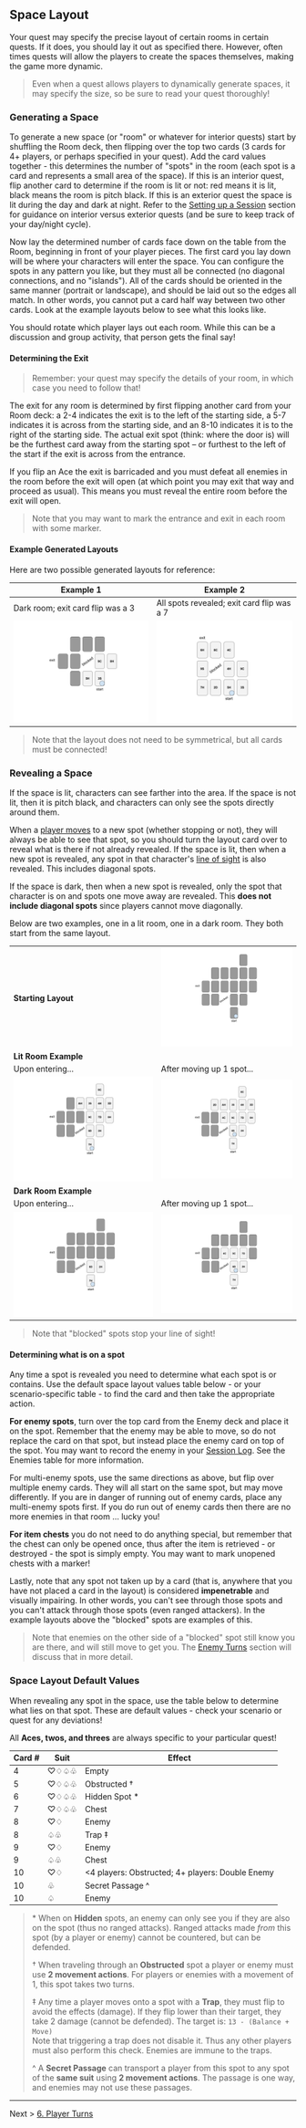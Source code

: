 ## Space Layout

Your quest may specify the precise layout of certain rooms in certain quests. If it does, you should lay it out as specified there. However, often times quests will allow the players to create the spaces themselves, making the game more dynamic.

> Even when a quest allows players to dynamically generate spaces, it may specify the size, so be sure to read your quest thoroughly!

### Generating a Space

To generate a new space (or "room" or whatever for interior quests) start by shuffling the Room deck, then flipping over the top two cards (3 cards for 4+ players, or perhaps specified in your quest). Add the card values together - this determines the number of "spots" in the room (each spot is a card and represents a small area of the space). If this is an interior quest, flip another card to determine if the room is lit or not: red means it is lit, black means the room is pitch black. If this is an exterior quest the space is lit during the day and dark at night. Refer to the [Setting up a Session](02_setting_up_a_session.md) section for guidance on interior versus exterior quests (and be sure to keep track of your day/night cycle).

Now lay the determined number of cards face down on the table from the Room, beginning in front of your player pieces. The first card you lay down will be where your characters will enter the space. You can configure the spots in any pattern you like, but they must all be connected (no diagonal connections, and no "islands"). All of the cards should be oriented in the same manner (portrait or landscape), and should be laid out so the edges all match. In other words, you cannot put a card half way between two other cards. Look at the example layouts below to see what this looks like.

You should rotate which player lays out each room. While this can be a discussion and group activity, that person gets the final say!

#### Determining the Exit

> Remember: your quest may specify the details of your room, in which case you need to follow that!

The exit for any room is determined by first flipping another card from your Room deck: a 2-4 indicates the exit is to the left of the starting side, a 5-7 indicates it is across from the starting side, and an 8-10 indicates it is to the right of the starting side. The actual exit spot (think: where the door is) will be the furthest card away from the starting spot – or furthest to the left of the start if the exit is across from the entrance.

If you flip an Ace the exit is barricaded and you must defeat all enemies in the room before the exit will open (at which point you may exit that way and proceed as usual). This means you must reveal the entire room before the exit will open.

> Note that you may want to mark the entrance and exit in each room with some marker.

#### Example Generated Layouts

Here are two possible generated layouts for reference:

| Example 1 | Example 2 |
| --------- | --------- |
| Dark room; exit card flip was a 3 | All spots revealed; exit card flip was a 7 |
| ![](images/space_layout_ex_1.png) | ![](images/space_layout_ex_2.png) |

> Note that the layout does not need to be symmetrical, but all cards must be connected!

### Revealing a Space

If the space is lit, characters can see farther into the area. If the space is not lit, then it is pitch black, and characters can only see the spots directly around them.

When a [player moves](06_player_turns.md#player-movement) to a new spot (whether stopping or not), they will always be able to see that spot, so you should turn the layout card over to reveal what is there if not already revealed. If the space is lit, then when a new spot is revealed, any spot in that character's [line of sight](06_player_turns.md#line-of-sight) is also revealed. This includes diagonal spots.

If the space is dark, then when a new spot is revealed, only the spot that character is on and spots one move away are revealed. This **does not include diagonal spots** since players cannot move diagonally.

Below are two examples, one in a lit room, one in a dark room. They both start from the same layout.

|  |  |
| ------------------- | --- |
| **Starting Layout** | ![](images/revealing_rooms_start.png) |
| **Lit Room Example** |  |
| Upon entering... | After moving up 1 spot... |
| ![](images/revealing_rooms_lit_1.png) | ![](images/revealing_rooms_lit_2.png) |
| **Dark Room Example** |  |
| Upon entering... | After moving up 1 spot... |
| ![](images/revealing_rooms_dark_1.png) | ![](images/revealing_rooms_dark_2.png) |

> Note that "blocked" spots stop your line of sight!

#### Determining what is on a spot

Any time a spot is revealed you need to determine what each spot is or contains. Use the default space layout values table below - or your scenario-specific table - to find the card and then take the appropriate action.

**For enemy spots**, turn over the top card from the Enemy deck and place it on the spot. Remember that the enemy may be able to move, so do not replace the card on that spot, but instead place the enemy card on top of the spot. You may want to record the enemy in your [Session Log](guides/P52-session-log.pdf). See the Enemies table for more information.

For multi-enemy spots, use the same directions as above, but flip over multiple enemy cards. They will all start on the same spot, but may move differently. If you are in danger of running out of enemy cards, place any multi-enemy spots first. If you do run out of enemy cards then there are no more enemies in that room ... lucky you!

**For item chests** you do not need to do anything special, but remember that the chest can only be opened once, thus after the item is retrieved - or destroyed - the spot is simply empty. You may want to mark unopened chests with a marker!

Lastly, note that any spot not taken up by a card (that is, anywhere that you have not placed a card in the layout) is considered **impenetrable** and visually impairing. In other words, you can't see through those spots and you can't attack through those spots (even ranged attackers). In the example layouts above the "blocked" spots are examples of this.

> Note that enemies on the other side of a "blocked" spot still know you are there, and will still move to get you. The [Enemy Turns](08_enemy_turns.md) section will discuss that in more detail.

### Space Layout Default Values

When revealing any spot in the space, use the table below to determine what lies on that spot. These are default values - check your scenario or quest for any deviations!

All **Aces, twos, and threes** are always specific to your particular quest!

| Card # | Suit | Effect |
| ------ | ---- | ------ |
|    4   | ♡♢♤♧ | Empty |
|    5   | ♡♢♤♧ | Obstructed † |
|    6   | ♡♢♤♧ | Hidden Spot * |
|    7   | ♡♢♤♧ | Chest |
|    8   | ♡♢   | Enemy |
|    8   | ♤♧   | Trap ‡ |
|    9   | ♡♢   | Enemy |
|    9   | ♤♧   | Chest |
|   10   | ♡♢   | <4 players: Obstructed; 4+ players: Double Enemy |
|   10   | ♧    | Secret Passage ^ |
|   10   | ♤    | Enemy |

> \* When on **Hidden** spots, an enemy can only see you if they are also on the spot (thus no ranged attacks). Ranged attacks made _from_ this spot (by a player or enemy) cannot be countered, but can be defended.
>   
> † When traveling through an **Obstructed** spot a player or enemy must use **2 movement actions**. For players or enemies with a movement of 1, this spot takes two turns.
>   
> ‡ Any time a player moves onto a spot with a **Trap**, they must flip to avoid the effects (damage). If they flip lower than their target, they take 2 damage (cannot be defended). The target is: `13 - (Balance + Move)`  
> Note that triggering a trap does not disable it. Thus any other players must also perform this check. Enemies are immune to the traps.
>   
> ^ A **Secret Passage** can transport a player from this spot to any spot of the **same suit** using **2 movement actions**. The passage is one way, and enemies may not use these passages.

---

Next > [6. Player Turns](06_player_turns.md)
